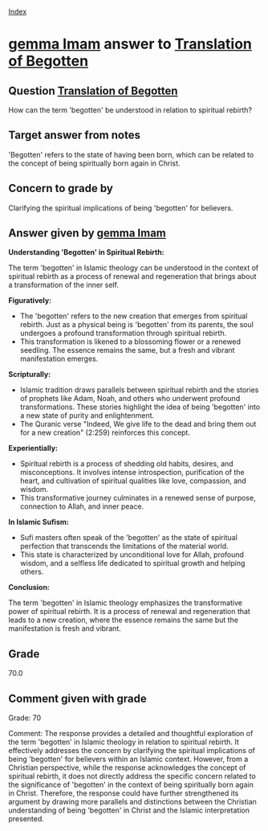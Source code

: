 
[Index](../../index.md)
# [gemma Imam](../../answering_models/gemma_Imam.md) answer to [Translation of Begotten](../../questions/Translation_of_Begotten.md)

## Question [Translation of Begotten](../../questions/Translation_of_Begotten.md)
How can the term 'begotten' be understood in relation to spiritual rebirth?

## Target answer from notes
'Begotten' refers to the state of having been born, which can be related to the concept of being spiritually born again in Christ.

## Concern to grade by
Clarifying the spiritual implications of being 'begotten' for believers.

## Answer given by [gemma Imam](../../answering_models/gemma_Imam.md)
**Understanding 'Begotten' in Spiritual Rebirth:**

The term 'begotten' in Islamic theology can be understood in the context of spiritual rebirth as a process of renewal and regeneration that brings about a transformation of the inner self.

**Figuratively:**

* The 'begotten' refers to the new creation that emerges from spiritual rebirth. Just as a physical being is 'begotten' from its parents, the soul undergoes a profound transformation through spiritual rebirth.
* This transformation is likened to a blossoming flower or a renewed seedling. The essence remains the same, but a fresh and vibrant manifestation emerges.

**Scripturally:**

* Islamic tradition draws parallels between spiritual rebirth and the stories of prophets like Adam, Noah, and others who underwent profound transformations. These stories highlight the idea of being 'begotten' into a new state of purity and enlightenment.
* The Quranic verse "Indeed, We give life to the dead and bring them out for a new creation" (2:259) reinforces this concept.

**Experientially:**

* Spiritual rebirth is a process of shedding old habits, desires, and misconceptions. It involves intense introspection, purification of the heart, and cultivation of spiritual qualities like love, compassion, and wisdom.
* This transformative journey culminates in a renewed sense of purpose, connection to Allah, and inner peace.

**In Islamic Sufism:**

* Sufi masters often speak of the 'begotten' as the state of spiritual perfection that transcends the limitations of the material world.
* This state is characterized by unconditional love for Allah, profound wisdom, and a selfless life dedicated to spiritual growth and helping others.

**Conclusion:**

The term 'begotten' in Islamic theology emphasizes the transformative power of spiritual rebirth. It is a process of renewal and regeneration that leads to a new creation, where the essence remains the same but the manifestation is fresh and vibrant.

## Grade
70.0

## Comment given with grade
Grade: 70

Comment: The response provides a detailed and thoughtful exploration of the term 'begotten' in Islamic theology in relation to spiritual rebirth. It effectively addresses the concern by clarifying the spiritual implications of being 'begotten' for believers within an Islamic context. However, from a Christian perspective, while the response acknowledges the concept of spiritual rebirth, it does not directly address the specific concern related to the significance of 'begotten' in the context of being spiritually born again in Christ. Therefore, the response could have further strengthened its argument by drawing more parallels and distinctions between the Christian understanding of being 'begotten' in Christ and the Islamic interpretation presented.
